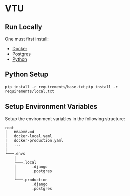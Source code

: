 # VTU
## Run Locally
One must first install:
* [Docker](https://docs.docker.com/get-docker/)
* [Postgres](https://www.postgresql.org/download/)
* [Python](https://www.python.org/downloads/)

## Python Setup
`pip install -r requirements/base.txt`
`pip install -r requirements/local.txt`
## Setup Environment Variables
Setup the environment variables in the following structure:
```
root
│   README.md
│   docker-local.yaml
|   docker-production.yaml
|   ...
|
└───.envs
    │
    └───.local
    │       .django
    │       .postgres
    │ 
    └───.production
            .django
            .postgres
```
